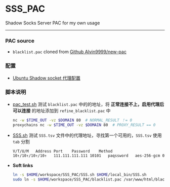 # SSS_PAC
Shadow Socks Server PAC for my own usage
***

### PAC source
- `blacklist.pac` cloned from [Github Alvin9999/new-pac](https://github.com/Alvin9999/new-pac.git)
### 配置
- [Ubuntu Shadow socket 代理配置](https://github.com/leondgarse/Atom_notebook/blob/master/public/2013_Basic/05-12_Ubuntu_Usage.md#shadow-socket-%E4%BB%A3%E7%90%86)
### 脚本说明
- [pac_test.sh](pac_test.sh) 测试 `blacklist.pac` 中的的地址，将 **正常连接不上，启用代理后可以连接** 的地址添加到 `refine_blacklist.pac` 中
  ```sh
  nc -w $TIME_OUT -vz $DOMAIN 80  # NORMAL_RESULT ！= 0
  proxychains nc -w $TIME_OUT -vz $DOMAIN 80  # PROXY_RESULT == 0
  ```
- [SSS.sh](SSS.sh) 测试 `SSS.tsv` 文件中的代理地址，寻找第一个可用的，`SSS.tsv` 使用 `tab` 分割
  ```sh
  V/T/U/M	Address	Port	Password	Method			
  10↑/10↑/10↑/10↑	111.111.111.111	10101	paqssword	aes-256-gcm	09:17:04	US
  ```
- **Soft links**
  ```sh
  ln -s $HOME/workspace/SSS_PAC/SSS.sh $HOME/local_bin/SSS.sh
  sudo ln -s $HOME/workspace/SSS_PAC/blacklist.pac /var/www/html/blacklist.pac
  ```
